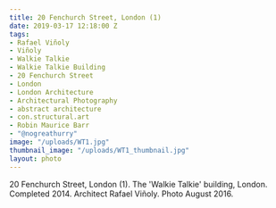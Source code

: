 ```yaml
---
title: 20 Fenchurch Street, London (1)
date: 2019-03-17 12:18:00 Z
tags:
- Rafael Viñoly
- Viñoly
- Walkie Talkie
- Walkie Talkie Building
- 20 Fenchurch Street
- London
- London Architecture
- Architectural Photography
- abstract architecture
- con.structural.art
- Robin Maurice Barr
- "@nogreathurry"
image: "/uploads/WT1.jpg"
thumbnail_image: "/uploads/WT1_thumbnail.jpg"
layout: photo
---
```


20 Fenchurch Street, London (1). The 'Walkie Talkie' building, London. Completed 2014. Architect Rafael Viñoly. Photo August 2016.